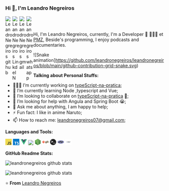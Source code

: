 ### Hi 👋, I'm Leandro Negreiros

<a href="https://github.com/leandronegreiros">
  <img align="left" alt="Leandro Negreiros github" width="22px" src="https://cdn.jsdelivr.net/npm/simple-icons@v3/icons/github.svg" />
</a>
<a href="https://www.linkedin.com/in/leandro-negreiros-7623ba141/">
  <img align="left" alt="Leandro Negreiros LinkdeIN" width="22px" src="https://cdn.jsdelivr.net/npm/simple-icons@v3/icons/linkedin.svg" />
</a>
<a href="mailto:leandronegreiros07@gmail.com">
  <img align="left" alt="Leandro Negreiros gmail" width="22px" src="https://cdn.jsdelivr.net/npm/simple-icons@v3/icons/gmail.svg" />
</a>
<a href="https://api.whatsapp.com/send?phone=5592993165630">
  <img align="left" alt="Leandro Negreiros whatsapp" width="22px" src="https://cdn.jsdelivr.net/npm/simple-icons@v3/icons/whatsapp.svg" />
</a>

<br />
<br />

Hi, I'm Leandro Negreiros, currently, I'm a  Developer 🚀 🙍🏽‍♂️  et [PMZ](https://www.grupopmz.com/), Beside's programming, I enjoy podcasts and documentaries.

![Snake animation]https://github.com/leandronegreiros/leandronegreiros/blob/main/github-contribution-grid-snake.svg)

**Talking about Personal Stuffs:**

- 👨🏽‍💻 I’m currently working on [typeScript-na-pratica](https://github.com/leandronegreiros/typeScript-na-pratica);
- 🌱 I’m currently learning Node ,typescript and Vue; 
- 👯 I’m looking to collaborate on [typeScript-na-pratica](https://github.com/leandronegreiros/typeScript-na-pratica) 🤝;
- 🤔 I’m looking for help with Angula and Spring Boot 😭;
- 💬 Ask me about anything, I am happy to help;
- ⚡️ Fun fact: I like in anime Naruto;
- 📫 How to reach me: leandronegreiros07@gmail.com;

**Languages and Tools:**  

<code><img height="20" src="https://raw.githubusercontent.com/github/explore/80688e429a7d4ef2fca1e82350fe8e3517d3494d/topics/javascript/javascript.png"></code>
<code><img height="20" src="https://raw.githubusercontent.com/github/explore/80688e429a7d4ef2fca1e82350fe8e3517d3494d/topics/typescript/typescript.png"></code>
<code><img height="20" src="https://raw.githubusercontent.com/github/explore/80688e429a7d4ef2fca1e82350fe8e3517d3494d/topics/vue/vue.png"></code>
<code><img height="20" src="https://upload.wikimedia.org/wikipedia/commons/thumb/1/10/CSS3_and_HTML5_logos_and_wordmarks.svg/791px-CSS3_and_HTML5_logos_and_wordmarks.svg.png"></code>
<code><img height="20" src="https://raw.githubusercontent.com/github/explore/80688e429a7d4ef2fca1e82350fe8e3517d3494d/topics/nodejs/nodejs.png"></code>
<code><img height="20" src="https://raw.githubusercontent.com/github/explore/80688e429a7d4ef2fca1e82350fe8e3517d3494d/topics/git/git.png"></code>
<code><img height="20" src="https://raw.githubusercontent.com/github/explore/80688e429a7d4ef2fca1e82350fe8e3517d3494d/topics/terminal/terminal.png"></code>
<code><img height="20" src="https://raw.githubusercontent.com/github/explore/80688e429a7d4ef2fca1e82350fe8e3517d3494d/topics/php/php.png"></code>
<code><img height="20" src="https://raw.githubusercontent.com/github/explore/80688e429a7d4ef2fca1e82350fe8e3517d3494d/topics/jquery/jquery.png"></code>



**GitHub Readme Stats:**  

![leandronegreiros github stats](https://github-readme-stats.vercel.app/api?username=leandronegreiros&show_icons=true&theme=vue)

![leandronegreiros github stats](https://github-readme-stats.vercel.app/api/top-langs/?username=leandronegreiros&layout=compact)

:star: **From** [Leandro Negreiros](https://github.com/leandronegreiros) 
